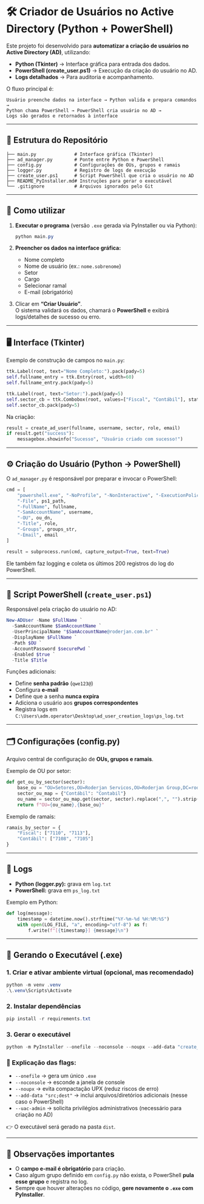 # 🛠️ Criador de Usuários no Active Directory (Python + PowerShell)

Este projeto foi desenvolvido para **automatizar a criação de usuários no Active Directory (AD)**, utilizando:

- **Python (Tkinter)** → Interface gráfica para entrada dos dados.  
- **PowerShell (create_user.ps1)** → Execução da criação do usuário no AD.  
- **Logs detalhados** → Para auditoria e acompanhamento.  

O fluxo principal é:

```
Usuário preenche dados na interface → Python valida e prepara comandos →
Python chama PowerShell → PowerShell cria usuário no AD →
Logs são gerados e retornados à interface
```

---

## 📂 Estrutura do Repositório

```
├── main.py              # Interface gráfica (Tkinter)
├── ad_manager.py        # Ponte entre Python e PowerShell
├── config.py            # Configurações de OUs, grupos e ramais
├── logger.py            # Registro de logs de execução
├── create_user.ps1      # Script PowerShell que cria o usuário no AD
├── README_PyInstaller.md# Instruções para gerar o executável
└── .gitignore           # Arquivos ignorados pelo Git
```

---

## 🚀 Como utilizar

1. **Executar o programa** (versão `.exe` gerada via PyInstaller ou via Python):
   ```powershell
   python main.py
   ```

2. **Preencher os dados na interface gráfica:**
   - Nome completo
   - Nome de usuário (ex.: `nome.sobrenome`)
   - Setor
   - Cargo
   - Selecionar ramal
   - E-mail (obrigatório)

3. Clicar em **“Criar Usuário”**.  
   O sistema validará os dados, chamará o **PowerShell** e exibirá logs/detalhes de sucesso ou erro.

---

## 🖥️ Interface (Tkinter)

Exemplo de construção de campos no `main.py`:

```python
ttk.Label(root, text="Nome Completo:").pack(pady=5)
self.fullname_entry = ttk.Entry(root, width=60)
self.fullname_entry.pack(pady=5)

ttk.Label(root, text="Setor:").pack(pady=5)
self.sector_cb = ttk.Combobox(root, values=["Fiscal", "Contábil"], state="readonly")
self.sector_cb.pack(pady=5)
```

Na criação:

```python
result = create_ad_user(fullname, username, sector, role, email)
if result.get("success"):
    messagebox.showinfo("Sucesso", "Usuário criado com sucesso!")
```

---

## ⚙️ Criação do Usuário (Python → PowerShell)

O `ad_manager.py` é responsável por preparar e invocar o PowerShell:

```python
cmd = [
    "powershell.exe", "-NoProfile", "-NonInteractive", "-ExecutionPolicy", "Bypass",
    "-File", ps1_path,
    "-FullName", fullname,
    "-SamAccountName", username,
    "-OU", ou_dn,
    "-Title", role,
    "-Groups", groups_str,
    "-Email", email
]

result = subprocess.run(cmd, capture_output=True, text=True)
```

Ele também faz logging e coleta os últimos 200 registros do log do PowerShell.

---

## 📜 Script PowerShell (`create_user.ps1`)

Responsável pela criação do usuário no AD:

```powershell
New-ADUser -Name $FullName `
  -SamAccountName $SamAccountName `
  -UserPrincipalName "$SamAccountName@roderjan.com.br" `
  -DisplayName $FullName `
  -Path $OU `
  -AccountPassword $securePwd `
  -Enabled $true `
  -Title $Title
```

Funções adicionais:
- Define **senha padrão** (`qwe123@`)  
- Configura **e-mail**  
- Define que a senha **nunca expira**  
- Adiciona o usuário aos **grupos correspondentes**  
- Registra logs em `C:\Users\adm.operator\Desktop\ad_user_creation_logs\ps_log.txt`  

---

## 🗂️ Configurações (config.py)

Arquivo central de configuração de **OUs, grupos e ramais**.  

Exemplo de OU por setor:

```python
def get_ou_by_sector(sector):
    base_ou = "OU=Setores,OU=Roderjan Servicos,OU=Roderjan Group,DC=roderjan,DC=com,DC=br"
    sector_ou_map = {"Contábil": "Contabil"}
    ou_name = sector_ou_map.get(sector, sector).replace(",", "").strip()
    return f"OU={ou_name},{base_ou}"
```

Exemplo de ramais:

```python
ramais_by_sector = {
    "Fiscal": ["7110", "7113"],
    "Contábil": ["7108", "7105"]
}
```

---

## 📝 Logs

- **Python (logger.py):** grava em `log.txt`  
- **PowerShell:** grava em `ps_log.txt`  

Exemplo em Python:

```python
def log(message):
    timestamp = datetime.now().strftime("%Y-%m-%d %H:%M:%S")
    with open(LOG_FILE, "a", encoding="utf-8") as f:
        f.write(f"[{timestamp}] {message}\n")
```

---

## 🔨 Gerando o Executável (.exe)

### 1. Criar e ativar ambiente virtual (opcional, mas recomendado)
```powershell
python -m venv .venv
.\.venv\Scripts\Activate
```

### 2. Instalar dependências
```powershell
pip install -r requirements.txt
```

### 3. Gerar o executável
```powershell
python -m PyInstaller --onefile --noconsole --noupx --add-data "create_user.ps1:." --name=ad_user_creator --uac-admin main.py
```

### 🔑 Explicação das flags:
- `--onefile` → gera um único `.exe`  
- `--noconsole` → esconde a janela de console  
- `--noupx` → evita compactação UPX (reduz riscos de erro)  
- `--add-data "src;dest"` → inclui arquivos/diretórios adicionais (nesse caso o PowerShell)  
- `--uac-admin` → solicita privilégios administrativos (necessário para criação no AD)  

👉 O executável será gerado na pasta `dist`.

---

## 📌 Observações importantes
- O **campo e-mail é obrigatório** para criação.  
- Caso algum grupo definido em `config.py` não exista, o PowerShell **pula esse grupo** e registra no log.  
- Sempre que houver alterações no código, **gere novamente o `.exe` com PyInstaller**.  
